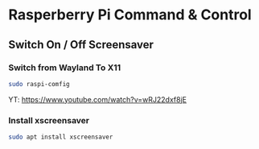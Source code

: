 # Rasperberry Pi Command & Control

## Switch On / Off Screensaver

### Switch from Wayland To X11

```bash
sudo raspi-comfig
```

YT: https://www.youtube.com/watch?v=wRJ22dxf8jE

### Install xscreensaver

```bash
sudo apt install xscreensaver
```
